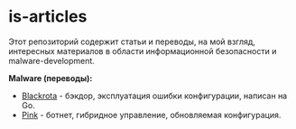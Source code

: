 # is-articles

Этот репозиторий содержит статьи и переводы, на мой взгляд, интересных материалов в области информационной безопасности и malware-development.

**Malware (переводы):**

* [Blackrota](./translations/malware/blackrota.md) - бэкдор, эксплуатация ошибки конфигурации, написан на Go.
* [Pink](./translations/malware/pink.md) - ботнет, гибридное управление, обновляемая конфигурация.
